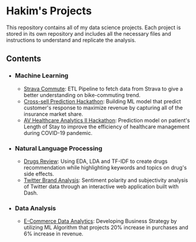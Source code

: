 # Hakim's Projects

This repository contains all of my data science projects. Each project is stored in its own repository and includes all the necessary files and instructions to understand and replicate the analysis.

## Contents

* ### Machine Learning
  * [Strava Commute](https://github.com/kimichiaveli/strava-commute): ETL Pipeline to fetch data from Strava to give a better understanding on bike-commuting trend.
  * [Cross-sell Prediction Hackathon](https://github.com/kimichiaveli/Health_Insurance_Cross_Sell/): Building ML model that predict customer's response to maximize revenue by capturing all of the insurance market share.
  * [AV Healthcare Analytics II Hackathon](https://github.com/kimichiaveli/AV-Healthcare-Analytics-II-Project/): Prediction model on patient's Length of Stay to improve the efficiency of healthcare management during COVID-19 pandemic.
* ### Natural Language Processing
  * [Drugs Review](https://github.com/kimichiaveli/Drugs-Review): Using EDA, LDA and TF-IDF to create drugs recommendation while highlighting keywords and topics on drug's side effects.
  * [Twitter Brand Analysis](https://github.com/kimichiaveli/Tweets-Brand-Analysis): Sentiment polarity and subjectivity analysis of Twitter data through an interactive web application built with Dash.
* ### Data Analysis
  * [E-Commerce Data Analytics](https://github.com/kimichiaveli/E-Commerce-Data-Analytics/): Developing Business Strategy by utilizing ML Algorithm that projects 20% increase in purchases and 6% increase in revenue.
